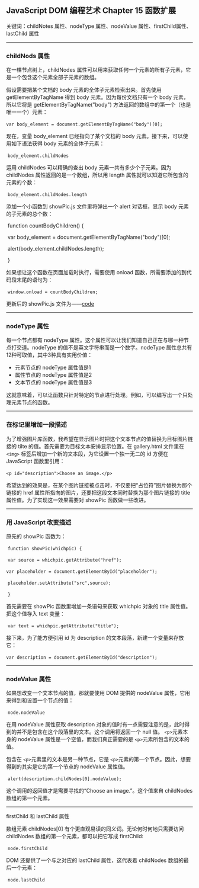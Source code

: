 ## JavaScript DOM 编程艺术 Chapter 15  函数扩展

关键词：childNotes 属性、nodeType 属性、nodeValue 属性、firstChild属性、lastChild 属性

---

### childNods 属性

在一棵节点树上，childNodes 属性可以用来获取任何一个元素的所有子元素，它是一个包含这个元素全部子元素的数组。

假设需要把某个文档的 body 元素的全体子元素检索出来。首先使用 getElementByTagName 得到 body 元素。因为每份文档只有一个 body 元素，所以它将是 getElementByTagName("body") 方法返回的数组中的第一个（也是唯一一个）元素：

​                                `var body_element = document.getElementByTagName("body")[0];`

现在，变量 body_element 已经指向了某个文档的 body 元素。接下来，可以使用如下语法获得 body 元素的全体子元素：

​                                `body_element.childNodes`

运用 childNodes 可以精确的查出 body 元素一共有多少个子元素。因为 childNodes 属性返回的是一个数组，所以用 length 属性就可以知道它所包含的元素的个数：

​                                 `body_element.childNodes.length`

添加一个小函数到 showPic.js 文件里将弹出一个 alert 对话框，显示 body 元素的子元素的总个数：

​                                  function countBodyChildren() {

​                                        var body_element = document.getElementByTagName("body")[0];

​                                        alert(body_element.childNodes.length);

​                                  }

如果想让这个函数在页面加载时执行，需要使用 onload 函数，所需要添加的到代码段末尾的语句为：

​                                   `window.onload = countBodyChildren;`

更新后的 showPic.js 文件为——[code](https://github.com/Virgil0113/JavaScript-Foundation-Notes/blob/master/JavaScriptDomCode/Demo5/scripts/showPic.js)

---

### nodeType 属性

每一个节点都有 nodeType 属性。这个属性可以让我们知道自己正在与哪一种节点打交道。nodeType 的值不是英文字符串而是一个数字。nodeType 属性总共有12种可取值，其中3种具有实用价值：

- 元素节点的 nodeType 属性值是1
- 属性节点的 nodeType 属性值是2
- 文本节点的 nodeType 属性值是3

这就意味着，可以让函数只针对特定的节点进行处理。例如，可以编写出一个只处理元素节点的函数。

---

### 在标记里增加一段描述

为了增强图片库函数，我希望在显示图片时把这个文本节点的值替换为目标图片链接的 tilte 的值。首先需要为目标文本安排显示位置。在 gallery.html 文件里在 `<img>` 标签后增加一个新的文本段，为它设置一个独一无二的 id 方便在 JavaScript 函数里引用：

​                                    `<p id="description">Choose an image.</p>`

希望达到的效果是，在某个图片链接被点击时，不仅要把“占位符”图片替换为那个链接的 href 属性所指向的图片，还要把这段文本同时替换为那个图片链接的 title 属性值。为了实现这一效果需要对 showPic 函数做一些改进。

---

### 用 JavaScript 改变描述

原先的 showPic 函数为：

​                                  `function showPic(whichpic) {`

​                                       `var source = whichpic.getAttribute("href");`

​                                       `var placeholder = document.getElementById("placeholder");`

​                                       `placeholder.setAttribute("src",source);`

​                                 `}`

首先需要在 showPic 函数里增加一条语句来获取 whichpic 对象的 title 属性值。把这个值存入 text 变量：

​                                  `var text = whichpic.getAttribute("title");`

接下来，为了能方便引用 id 为 description 的文本段落，新建一个变量来存放它：

​                                  `var description = document.getElementById("description");`

---

### nodeValue 属性

如果想改变一个文本节点的值，那就要使用 DOM 提供的 nodeValue 属性，它用来得到和设置一个节点的值：

​                                  `node.nodeValue`

在用 nodeValue 属性获取 description 对象的值时有一点需要注意的是，此时得到的并不是包含在这个段落里的文本。这个调用将返回一个 null 值。 `<p>`元素本身的 nodeValue 属性是一个空值，而我们真正需要的是 `<p>`元素所包含的文本的值。

包含在 `<p>`元素里的文本是另一种节点，它是 `<p>`元素的第一个节点。因此，想要得到的其实是它的第一个节点的 nodeValue 属性值。

​                                   `alert(description.childNodes[0].nodeValue);`

这个调用的返回值才是需要寻找的“Choose an image.”。这个值来自 childNodes 数组的第一个元素。

---

firstChild 和 lastChild 属性

数组元素 childNodes[0] 有个更直观易读的同义词。无论何时何地只需要访问 childNodes 数组的第一个元素，都可以把它写成 firstChild:

​                                     `node.firstChild`

DOM 还提供了一个与之对应的 lastChild 属性，这代表着 childNodes 数组的最后一个元素：

​                                     `node.lastChild`

